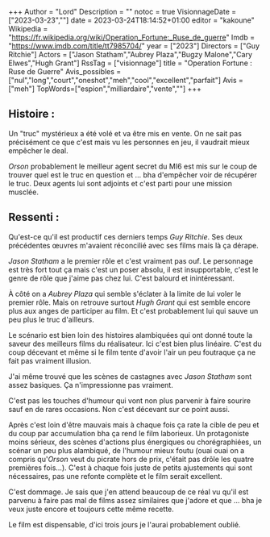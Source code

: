 +++
Author = "Lord"
Description = ""
notoc = true
VisionnageDate = ["2023-03-23",""]
date = 2023-03-24T18:14:52+01:00
editor = "kakoune"
Wikipedia = "https://fr.wikipedia.org/wiki/Operation_Fortune:_Ruse_de_guerre"
Imdb = "https://www.imdb.com/title/tt7985704/"
year = ["2023"]
Directors = ["Guy Ritchie"]
Actors = ["Jason Statham","Aubrey Plaza","Bugzy Malone","Cary Elwes","Hugh Grant"]
RssTag = ["visionnage"]
title = "Operation Fortune : Ruse de Guerre"
Avis_possibles = ["nul","long","court","oneshot","meh","cool","excellent","parfait"]
Avis = ["meh"]
TopWords=["espion","milliardaire","vente",""]
+++
## Histoire :
Un "truc" mystérieux a été volé et va être mis en vente.
On ne sait pas précisément ce que c'est mais vu les personnes en jeu, il vaudrait mieux empêcher le deal.

*Orson* probablement le meilleur agent secret du MI6 est mis sur le coup de trouver quel est le truc en question et … bha d'empêcher voir de récupérer le truc.
Deux agents lui sont adjoints et c'est parti pour une mission musclée.

## Ressenti :
Qu'est-ce qu'il est productif ces derniers temps *Guy Ritchie*.
Ses deux précédentes œuvres m'avaient réconcilié avec ses films mais là ça dérape.

*Jason Statham* a le premier rôle et c'est vraiment pas ouf.
Le personnage est très fort tout ça mais c'est un poser absolu, il est insupportable, c'est le genre de rôle que j'aime pas chez lui.
C'est balourd et inintéressant.

À côté on a *Aubrey Plaza* qui semble s'éclater à la limite de lui voler le premier rôle.
Mais on retrouve surtout *Hugh Grant* qui est semble encore plus aux anges de participer au film.
Et c'est probablement lui qui sauve un peu plus le truc d'ailleurs.

Le scénario est bien loin des histoires alambiquées qui ont donné toute la saveur des meilleurs films du réalisateur.
Ici c'est bien plus linéaire.
C'est du coup décevant et même si le film tente d'avoir l'air un peu foutraque ça ne fait pas vraiment illusion.

J'ai même trouvé que les scènes de castagnes avec *Jason Statham* sont assez basiques.
Ça n'impressionne pas vraiment.

C'est pas les touches d'humour qui vont non plus parvenir à faire sourire sauf en de rares occasions.
Non c'est décevant sur ce point aussi.

Après c'est loin d'être mauvais mais à chaque fois ça rate la cible de peu et du coup par accumulation bha ça rend le film laborieux.
Un protagoniste moins sérieux, des scènes d'actions plus énergiques ou chorégraphiées, un scénar un peu plus alambiqué, de l'humour mieux foutu (ouai ouai on a compris qu'*Orson* veut du picrate hors de prix, c'était pas drôle les quatre premières fois…).
C'est à chaque fois juste de petits ajustements qui sont nécessaires, pas une refonte complète et le film serait excellent.

C'est dommage.
Je sais que j'en attend beaucoup de ce réal vu qu'il est parvenu à faire pas mal de films assez similaires que j'adore et que … bha je veux juste encore et toujours cette même recette.

Le film est dispensable, d'ici trois jours je l'aurai probablement oublié.
